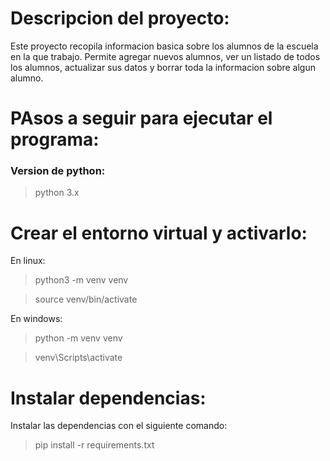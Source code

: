 # Descripcion del proyecto:
Este proyecto recopila informacion basica sobre los alumnos
de la escuela en la que trabajo. Permite agregar nuevos alumnos, ver un listado de todos los alumnos, actualizar sus datos y borrar toda la informacion sobre algun alumno.


# PAsos a seguir para ejecutar el programa:

### Version de python: 
> python 3.x

# Crear el entorno virtual y activarlo:
En linux:
> python3 -m venv venv

> source venv/bin/activate

En windows:
> python -m venv venv

> venv\Scripts\activate

# Instalar dependencias:
Instalar las dependencias con el siguiente comando:
> pip install -r requirements.txt
